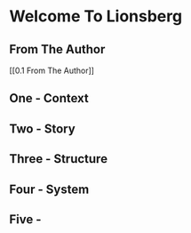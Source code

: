 # Welcome To Lionsberg

## From The Author

[[0.1 From The Author]]  

## One - Context 

## Two - Story 

## Three - Structure  

## Four - System  

## Five - 

